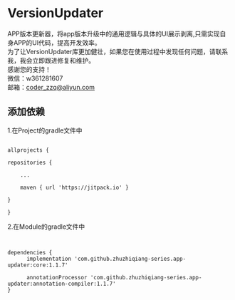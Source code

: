 # VersionUpdater
APP版本更新器，将app版本升级中的通用逻辑与具体的UI展示剥离,只需实现自身APP的UI代码，提高开发效率。</br>
为了让VersionUpdater库更加健壮，如果您在使用过程中发现任何问题，请联系我，我会立即跟进修复和维护。<br/>
感谢您的支持！<br/>
微信：w361281607<br/>
邮箱：coder_zzq@aliyun.com<br/>
## 添加依赖
1.在Project的gradle文件中<br/>
<pre><code>
allprojects {

repositories {

    ...

    maven { url 'https://jitpack.io' }

}

}
</code></pre>
2.在Module的gradle文件中<br/>
<pre><code>

dependencies {
      implementation 'com.github.zhuzhiqiang-series.app-updater:core:1.1.7'

      annotationProcessor 'com.github.zhuzhiqiang-series.app-updater:annotation-compiler:1.1.7'
}

</code></pre>

